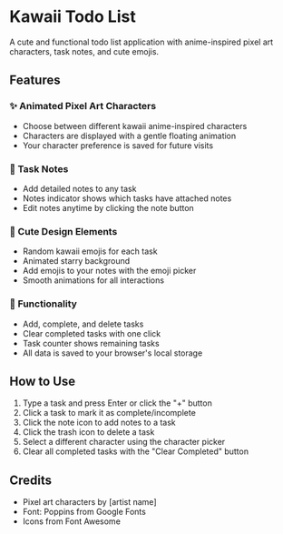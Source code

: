 # Kawaii Todo List

A cute and functional todo list application with anime-inspired pixel art characters, task notes, and cute emojis.

## Features

### ✨ Animated Pixel Art Characters
- Choose between different kawaii anime-inspired characters
- Characters are displayed with a gentle floating animation
- Your character preference is saved for future visits

### 📝 Task Notes
- Add detailed notes to any task
- Notes indicator shows which tasks have attached notes
- Edit notes anytime by clicking the note button

### 🌈 Cute Design Elements
- Random kawaii emojis for each task
- Animated starry background
- Add emojis to your notes with the emoji picker
- Smooth animations for all interactions

### 💪 Functionality
- Add, complete, and delete tasks
- Clear completed tasks with one click
- Task counter shows remaining tasks
- All data is saved to your browser's local storage

## How to Use

1. Type a task and press Enter or click the "+" button
2. Click a task to mark it as complete/incomplete
3. Click the note icon to add notes to a task
4. Click the trash icon to delete a task
5. Select a different character using the character picker
6. Clear all completed tasks with the "Clear Completed" button

## Credits

- Pixel art characters by [artist name]
- Font: Poppins from Google Fonts
- Icons from Font Awesome
